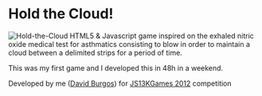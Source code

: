 Hold the Cloud!
====================
![Hold-the-Cloud](http://davidburgosonline.com/wp-content/uploads/2012/09/hold-the-cloud-js13kg-screenshot.jpeg)
HTML5 & Javascript game inspired on the exhaled nitric oxide medical test for asthmatics consisting to blow in order to maintain a cloud between a delimited strips for a period of time.

This was my first game and I developed this in 48h in a weekend.

Developed by me ([David Burgos](http://about.me/davidburgos)) for [JS13KGames 2012](js13kgames.com/entries/2012) competition